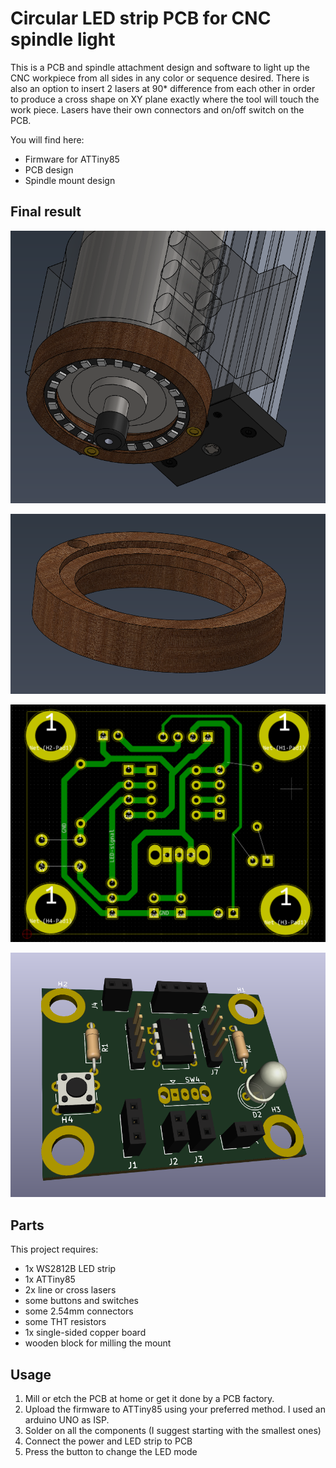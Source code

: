 # Circular LED strip PCB for CNC spindle light

This is a PCB and spindle attachment design and software to light up the CNC workpiece from all sides in any color or sequence desired.
There is also an option to insert 2 lasers at 90* difference from each other in order to produce a cross shape on XY plane exactly where the tool will touch the work piece. Lasers have their own connectors and on/off switch on the PCB.

You will find here:
- Firmware for ATTiny85
- PCB design
- Spindle mount design

## Final result

![ImFinal 3d image](spindle-tip-addon/final-3d.png)

![Wooden mount](spindle-tip-addon/addon-wood.png)

![PCB](kicad-files/paths.png)

![PCB 3d view](kicad-files/3d-pcb.png)


## Parts

This project requires:
- 1x WS2812B LED strip
- 1x ATTiny85
- 2x line or cross lasers
- some buttons and switches
- some 2.54mm connectors
- some THT resistors
- 1x single-sided copper board
- wooden block for milling the mount

## Usage

1. Mill or etch the PCB at home or get it done by a PCB factory.
2. Upload the firmware to ATTiny85 using your preferred method. I used an arduino UNO as ISP.
2. Solder on all the components (I suggest starting with the smallest ones)
3. Connect the power and LED strip to PCB
4. Press the button to change the LED mode
